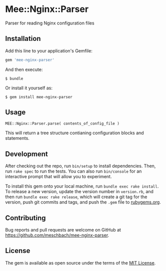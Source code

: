 # Mee::Nginx::Parser

Parser for reading Nginx configuration files
## Installation

Add this line to your application's Gemfile:

```ruby
gem 'mee-nginx-parser'
```

And then execute:

    $ bundle

Or install it yourself as:

    $ gem install mee-nginx-parser

## Usage

`MEE::Nginx::Parser.parse( contents_of_config_file )`

This will return a tree structure contianing configuration blocks and statements.

## Development

After checking out the repo, run `bin/setup` to install dependencies. Then, run `rake spec` to run the tests. You can also run `bin/console` for an interactive prompt that will allow you to experiment.

To install this gem onto your local machine, run `bundle exec rake install`. To release a new version, update the version number in `version.rb`, and then run `bundle exec rake release`, which will create a git tag for the version, push git commits and tags, and push the `.gem` file to [rubygems.org](https://rubygems.org).

## Contributing

Bug reports and pull requests are welcome on GitHub at https://github.com/meschbach/mee-nginx-parser.


## License

The gem is available as open source under the terms of the [MIT License](http://opensource.org/licenses/MIT).

